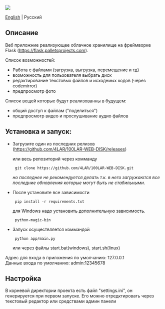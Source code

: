 ![](https://user-images.githubusercontent.com/18627440/200840389-7222abf8-25fd-4a15-b4c8-377b226c3054.png)

[English](https://github.com/4LAR/100LAR-WEB-DISK/blob/v2.x/README.md) | Русский

## Описание
Веб приложние реализующее облачное хранилище на фреймворке Flask (https://flask.palletsprojects.com). 
  
  Список возможностей:
  - Работа с файлами (загрузка, выгрузка, перемещение и тд)
  - возможность для пользователя выбрать диск
  - редактирование текстовых файлов и исходниых кодов (через codemirror)
  - предпросмотр фото
  
  Список вещей которые будут реализованны в будущем:
  - общий доступ к файлам ("поделиться")
  - предпросмотр видео и прослушивание аудио файлов

## Установка и запуск:
 - Загрузите один из последних релизов (https://github.com/4LAR/100LAR-WEB-DISK/releases)
 
    или весь репозиторий через комманду
    
        git clone https://github.com/4LAR/100LAR-WEB-DISK.git
    *но последнее не рекомендуется делать т.к. в него загружаются все последние обновления которые могут быть не стабильными.*

 - После установите все зависимости 

        pip install -r requirements.txt
    для Windows надо установить дополнительную зависимость.
    
        python-magic-bin

 - Запуск осуществляется коммандой

        python app/main.py
    или через файлы start.bat(windows), start.sh(linux)
 
Адрес для входа в приложения по умолчанию: 127.0.0.1<br>
Данные входа по умолчанию: admin:12345678

## Настройка
В корневой директории проекта есть файл "settings.ini", он генерируется при первом запуске.
Его можно отредктировать через текстовый редактор или средствами админ панели
